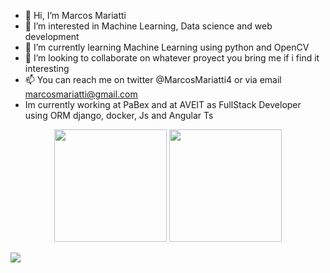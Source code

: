 - 👋 Hi, I’m Marcos Mariatti
- 👀 I’m interested in Machine Learning, Data science and web development
- 🌱 I’m currently learning  Machine Learning using python and OpenCV
- 💞️ I’m looking to collaborate on whatever proyect you bring me if i find it interesting
- 📫 You can reach me on twitter @MarcosMariatti4 or via email marcosmariatti@gmail.com
- Im currently working at PaBex and at AVEIT as FullStack Developer using ORM django, docker, Js and Angular Ts

<!---
MMariatti/MMariatti is a ✨ special ✨ repository because its `README.md` (this file) appears on your GitHub profile.
You can click the Preview link to take a look at your changes.
--->

<div align="center">
  <img height="180em" src="https://github-readme-stats.vercel.app/api?username=MMariatti&count_private=true&show_icons=true&theme=radical"/>
  
  <img height="180em" src="https://github-readme-stats.vercel.app/api/top-langs/?username=MMariatti&layout=compact&theme=radical&langs_count=8"/>
 

</div>


![](https://komarev.com/ghpvc/?username=MMariatti)
